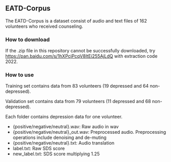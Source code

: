 ## EATD-Corpus
The EATD-Corpus is a dataset consist of audio and text files of 162 volunteers who received counseling.

### How to download
If the .zip file in this repository cannot be successfully downloaded, try https://pan.baidu.com/s/1hXPcjPcqV8ltEi255AjLdQ with extraction code 2022.

### How to use

Training set contains data from 83 volunteers (19 depressed and 64 non-depressed).

Validation set contains data from 79 volunteers (11 depressed and 68 non-depressed).

Each folder contains depression data for one volunteer.

- {positive/negative/neutral}.wav: Raw audio in wav
- {positive/negative/neutral}_out.wav: Preprocessed audio. Preprocessing operations include denoising and de-muting
- {positive/negative/neutral}.txt: Audio translation
- label.txt: Raw SDS score
- new_label.txt: SDS score multiplying 1.25


